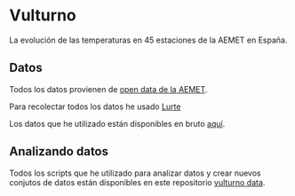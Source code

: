
# Vulturno

La evolución de las temperaturas en 45 estaciones de la AEMET en España.

## Datos

Todos los datos provienen de [open data de la AEMET](https://opendata.aemet.es/centrodedescargas/inicio).

Para recolectar todos los datos he usado [Lurte](https://github.com/vulturno/lurte)

Los datos que he utilizado están disponibles en bruto [aquí](https://github.com/vulturno/data).

## Analizando datos

Todos los scripts que he utilizado para analizar datos y crear nuevos conjutos de datos están disponibles en este repositorio [vulturno data](https://github.com/vulturno/data/).
